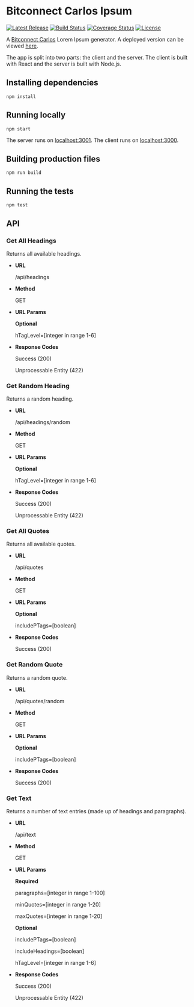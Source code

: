 # Bitconnect Carlos Ipsum

[![Latest Release](https://img.shields.io/github/release/vanillaSlice/BitconnectCarlosIpsum.svg)](https://github.com/vanillaSlice/BitconnectCarlosIpsum/releases/latest)
[![Build Status](https://img.shields.io/travis/vanillaSlice/BitconnectCarlosIpsum/master.svg)](https://travis-ci.org/vanillaSlice/BitconnectCarlosIpsum)
[![Coverage Status](https://img.shields.io/coveralls/github/vanillaSlice/BitconnectCarlosIpsum/master.svg)](https://coveralls.io/github/vanillaSlice/BitconnectCarlosIpsum?branch=master)
[![License](https://img.shields.io/github/license/vanillaSlice/BitconnectCarlosIpsum.svg)](LICENSE)

A [Bitconnect Carlos](https://www.youtube.com/watch?v=QKO6IChjojI) Lorem Ipsum generator. A deployed
version can be viewed [here](https://bitconnectcarlosipsum.herokuapp.com/).

The app is split into two parts: the client and the server. The client is built with React and the server is
built with Node.js.

## Installing dependencies
```
npm install
```

## Running locally
```
npm start
```

The server runs on [localhost:3001](http://localhost:3001). The client runs on [localhost:3000](http://localhost:3000).

## Building production files
```
npm run build
```

## Running the tests
```
npm test
```

## API

### Get All Headings
Returns all available headings.

* **URL**

  /api/headings

* **Method**

  GET

* **URL Params**

  **Optional**

  hTagLevel=[integer in range 1-6]

* **Response Codes**
 
  Success (200)
  
  Unprocessable Entity (422)

### Get Random Heading
Returns a random heading.

* **URL**

  /api/headings/random

* **Method**

  GET

* **URL Params**

  **Optional**

  hTagLevel=[integer in range 1-6]

* **Response Codes**
 
  Success (200)
  
  Unprocessable Entity (422)

### Get All Quotes
Returns all available quotes.

* **URL**

  /api/quotes

* **Method**

  GET

* **URL Params**

  **Optional**

  includePTags=[boolean]

* **Response Codes**
 
  Success (200)

### Get Random Quote
Returns a random quote.

* **URL**

  /api/quotes/random

* **Method**

  GET

* **URL Params**

  **Optional**

  includePTags=[boolean]

* **Response Codes**
 
  Success (200)

### Get Text
Returns a number of text entries (made up of headings and paragraphs).

* **URL**

  /api/text

* **Method**

  GET

* **URL Params**

  **Required**

  paragraphs=[integer in range 1-100]
  
  minQuotes=[integer in range 1-20]

  maxQuotes=[integer in range 1-20]

  **Optional**

  includePTags=[boolean]
  
  includeHeadings=[boolean]

  hTagLevel=[integer in range 1-6]

* **Response Codes**
 
  Success (200)

  Unprocessable Entity (422)
